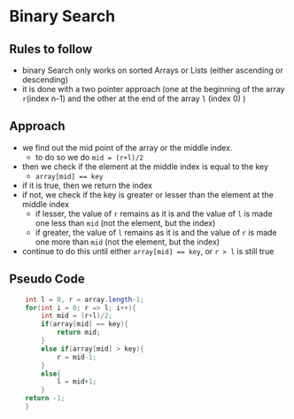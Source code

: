 # Binary Search

## Rules to follow

- binary Search only works on sorted Arrays or Lists (either ascending or descending)
- it is done with a two pointer approach (one at the beginning of the array `r`(index n-1) and the other at the end of the array `l` (index 0) )

## Approach

- we find out the mid point of the array or the middle index.
  - to do so we do `mid = (r+l)/2`
- then we check if the element at the middle index is equal to the key
  - `array[mid] == key`
- if it is true, then we return the index
- if not, we check if the key is greater or lesser than the element at the middle index
  - if lesser, the value of `r` remains as it is and the value of `l` is made one less than `mid` (not the element, but the index)
  - if greater, the value of `l` remains as it is and the value of `r` is made one more than `mid` (not the element, but the index)
- continue to do this until either `array[mid] == key`, or `r > l` is still true

## Pseudo Code

``` java
    int l = 0, r = array.length-1;
    for(int i = 0; r => l; i++){
        int mid = (r+l)/2;
        if(array[mid] == key){
            return mid;
        }
        else if(array[mid] > key){
            r = mid-1;
        }
        else{
            l = mid+1;
        }
    return -1;
    }
```
